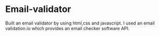 # Email-validator
 Built an email validator by using html,css and javascript.
 I used an email validation.io which provides an email checker software API.
